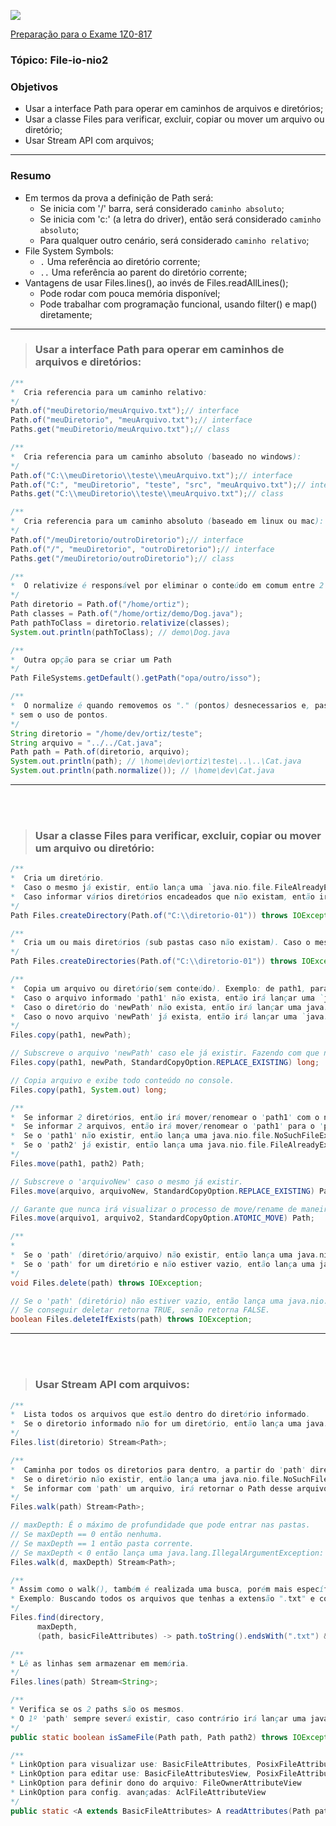 ![](https://github.com/ocpjp-study/file-io-nio2/blob/main/ocpjp.png)

[Preparação para o Exame 1Z0-817](https://education.oracle.com/pt_BR/upgrade-ocp-java-6-7-8-to-java-se-11-developer/pexam_1Z0-817)

### Tópico: File-io-nio2
### Objetivos
- Usar a interface Path para operar em caminhos de arquivos e diretórios;
- Usar a classe Files para verificar, excluir, copiar ou mover um arquivo ou diretório;
- Usar Stream API com arquivos;

<hr>

### Resumo
- Em termos da prova a definição de Path será:
  - Se inicia com '/' barra, será considerado `caminho absoluto`;
  - Se inicia com 'c:' (a letra do driver), então será considerado `caminho absoluto`;
  - Para qualquer outro cenário, será considerado `caminho relativo`;
- File System Symbols:
  - `.` Uma referência ao diretório corrente;
  - `..` Uma referência ao parent do diretório corrente;
- Vantagens de usar Files.lines(), ao invés de Files.readAllLines();
  - Pode rodar com pouca memória disponível;
  - Pode trabalhar com programação funcional, usando filter() e map() diretamente;


<hr>

> ### Usar a interface Path para operar em caminhos de arquivos e diretórios:
```java
/**
*  Cria referencia para um caminho relativo:
*/
Path.of("meuDiretorio/meuArquivo.txt");// interface
Path.of("meuDiretorio", "meuArquivo.txt");// interface
Paths.get("meuDiretorio/meuArquivo.txt");// class
```

```java
/**
*  Cria referencia para um caminho absoluto (baseado no windows):
*/
Path.of("C:\\meuDiretorio\\teste\\meuArquivo.txt");// interface
Path.of("C:", "meuDiretorio", "teste", "src", "meuArquivo.txt");// interface
Paths.get("C:\\meuDiretorio\\teste\\meuArquivo.txt");// class
```

```java
/**
*  Cria referencia para um caminho absoluto (baseado em linux ou mac):
*/
Path.of("/meuDiretorio/outroDiretorio");// interface
Path.of("/", "meuDiretorio", "outroDiretorio");// interface
Paths.get("/meuDiretorio/outroDiretorio");// class
```

```java
/**
*  O relativize é responsável por eliminar o conteúdo em comum entre 2 paths
*/
Path diretorio = Path.of("/home/ortiz");
Path classes = Path.of("/home/ortiz/demo/Dog.java");
Path pathToClass = diretorio.relativize(classes);
System.out.println(pathToClass); // demo\Dog.java
```

```java
/**
*  Outra opção para se criar um Path
*/
Path FileSystems.getDefault().getPath("opa/outro/isso");
```

```java
/**
*  O normalize é quando removemos os "." (pontos) desnecessarios e, passamos a acessar o diretorio diretamente,
* sem o uso de pontos.
*/
String diretorio = "/home/dev/ortiz/teste";
String arquivo = "../../Cat.java";
Path path = Path.of(diretorio, arquivo);
System.out.println(path); // \home\dev\ortiz\teste\..\..\Cat.java 
System.out.println(path.normalize()); // \home\dev\Cat.java
```

<hr>
<br/><br/>

> ### Usar a classe Files para verificar, excluir, copiar ou mover um arquivo ou diretório:
```java
/**
*  Cria um diretório. 
*  Caso o mesmo já existir, então lança uma `java.nio.file.FileAlreadyExistsException`.
*  Caso informar vários diretórios encadeados que não existam, então irá lançar uma `java.nio.file.NoSuchFileException`.
*/
Path Files.createDirectory(Path.of("C:\\diretorio-01")) throws IOException;
```

```java
/**
*  Cria um ou mais diretórios (sub pastas caso não existam). Caso o mesmo já existir, então não irá acontecer nada.
*/
Path Files.createDirectories(Path.of("C:\\diretorio-01")) throws IOException;
```

```java
/**
*  Copia um arquivo ou diretório(sem conteúdo). Exemplo: de path1, para newPath.
*  Caso o arquivo informado 'path1' não exista, então irá lançar uma `java.nio.file.NoSuchFileException`.
*  Caso o diretório do 'newPath' não exista, então irá lançar uma java.nio.file.NoSuchFileException.
*  Caso o novo arquivo 'newPath' já exista, então irá lançar uma `java.nio.file.FileAlreadyExistsException`.
*/
Files.copy(path1, newPath);

// Subscreve o arquivo 'newPath' caso ele já existir. Fazendo com que não lance mais uma Exception.
Files.copy(path1, newPath, StandardCopyOption.REPLACE_EXISTING) long;

// Copia arquivo e exibe todo conteúdo no console.
Files.copy(path1, System.out) long;
```

```java
/**
*  Se informar 2 diretórios, então irá mover/renomear o 'path1' com o novo 'path2'.
*  Se informar 2 arquivos, então irá mover/renomear o 'path1' para o 'path2'.
*  Se o 'path1' não existir, então lança uma java.nio.file.NoSuchFileException.
*  Se o 'path2' já existir, então lança uma java.nio.file.FileAlreadyExistsException.
*/
Files.move(path1, path2) Path;

// Subscreve o 'arquivoNew' caso o mesmo já existir.
Files.move(arquivo, arquivoNew, StandardCopyOption.REPLACE_EXISTING) Path;

// Garante que nunca irá visualizar o processo de move/rename de maneira incompleta.
Files.move(arquivo1, arquivo2, StandardCopyOption.ATOMIC_MOVE) Path;
```

```java
/**
*
*  Se o 'path' (diretório/arquivo) não existir, então lança uma java.nio.file.NoSuchFileException.
*  Se o 'path' for um diretório e não estiver vazio, então lança uma java.nio.file.DirectoryNotEmptyException.
*/
void Files.delete(path) throws IOException;

// Se o 'path' (diretório) não estiver vazio, então lança uma java.nio.file.DirectoryNotEmptyException.
// Se conseguir deletar retorna TRUE, senão retorna FALSE.
boolean Files.deleteIfExists(path) throws IOException;
```

<hr>
<br/><br/>

> ### Usar Stream API com arquivos:
```java
/**
*  Lista todos os arquivos que estão dentro do diretório informado.
*  Se o diretorio informado não for um diretório, então lança uma java.nio.file.NotDirectoryException.
*/
Files.list(diretorio) Stream<Path>;
```

```java
/**
*  Caminha por todos os diretorios para dentro, a partir do 'path' diretório informado.
*  Se o diretório não existir, então lança uma java.nio.file.NoSuchFileException.
*  Se informar com 'path' um arquivo, irá retornar o Path desse arquivo.
*/
Files.walk(path) Stream<Path>;

// maxDepth: É o máximo de profundidade que pode entrar nas pastas. 
// Se maxDepth == 0 então nenhuma. 
// Se maxDepth == 1 então pasta corrente. 
// Se maxDepth < 0 então lança uma java.lang.IllegalArgumentException: 'maxDepth' is negative.
Files.walk(d, maxDepth) Stream<Path>;
```

```java
/**
* Assim como o walk(), também é realizada uma busca, porém mais específica.
* Exemplo: Buscando todos os arquivos que tenhas a extensão ".txt" e com um mínimos de tamanho.
*/
Files.find(directory, 
      maxDepth, 
      (path, basicFileAttributes) -> path.toString().endsWith(".txt") && basicFileAttributes.size() > minimoSize) Stream<Path>;
```

```java
/**
* Lê as linhas sem armazenar em memória.
*/
Files.lines(path) Stream<String>;
```

```java
/**
* Verifica se os 2 paths são os mesmos.
* O 1º 'path' sempre severá existir, caso contrário irá lançar uma java.nio.file.NoSuchFileException
*/
public static boolean isSameFile(Path path, Path path2) throws IOException;
```
 
```java
/**
* LinkOption para visualizar use: BasicFileAttributes, PosixFileAttributes, DosFileAttributes.
* LinkOption para editar use: BasicFileAttributesView, PosixFileAttributesView, DosFileAttributesView
* LinkOption para definir dono do arquivo: FileOwnerAttributeView
* LinkOption para config. avançadas: AclFileAttributeView
*/
public static <A extends BasicFileAttributes> A readAttributes(Path path, Class<A> type, LinkOption... options) throws IOException
```
